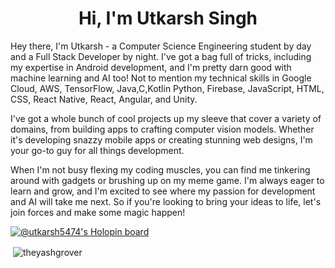<h1 align="center">Hi, I'm Utkarsh Singh</h1>
<p>
Hey there, I'm Utkarsh - a Computer Science Engineering student by
              day and a Full Stack Developer by night. I've got a bag full of
              tricks, including my expertise in Android development, and I'm
              pretty darn good with machine learning and AI too! Not to mention
              my technical skills in  Google Cloud, AWS, TensorFlow, Java,C,Kotlin
              Python, Firebase, JavaScript, HTML, CSS, React Native, React,
              Angular, and Unity.
            </p>
            <p>
              I've got a whole bunch of cool projects up my sleeve that cover a
              variety of domains, from building apps to crafting computer
              vision models. Whether it's developing snazzy mobile apps or
              creating stunning web designs, I'm your go-to guy for all things
              development.
            </p>
            <p>
              When I'm not busy flexing my coding muscles, you can find me
              tinkering around with gadgets or brushing up on my meme game. I'm
              always eager to learn and grow, and I'm excited to see where my
              passion for development and AI will take me next. So if you're
              looking to bring your ideas to life, let's join forces and make
              some magic happen!

[![@utkarsh5474's Holopin board](https://holopin.io/api/user/board?user=utkarsh5474)](https://holopin.io/@utkarsh5474)

<p>&nbsp;<img align="center" src="https://github-readme-stats.vercel.app/api?username=utkarshsingh5474&show_icons=true&locale=en" alt="theyashgrover" /></p>
